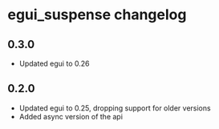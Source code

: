 # egui_suspense changelog

## 0.3.0
- Updated egui to 0.26

## 0.2.0
- Updated egui to 0.25, dropping support for older versions
- Added async version of the api